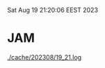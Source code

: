 Sat Aug 19 21:20:06 EEST 2023
# JAM
<a href='./cache/202308/19_21.log'>./cache/202308/19_21.log</a>
